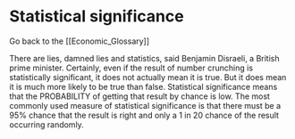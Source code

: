 # Statistical significance

Go back to the [[Economic_Glossary]]


There are lies, damned lies and statistics, said Benjamin Disraeli, a British prime minister. Certainly, even if the result of number crunching is statistically significant, it does not actually mean it is true. But it does mean it is much more likely to be true than false. Statistical significance means that the PROBABILITY of getting that result by chance is low. The most commonly used measure of statistical significance is that there must be a 95% chance that the result is right and only a 1 in 20 chance of the result occurring randomly.


